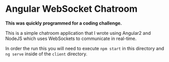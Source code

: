 # Angular WebSocket Chatroom

**This was quickly programmed for a coding challenge.**

This is a simple chatroom application that I wrote using Angular2 and NodeJS which uses WebSockets to communicate in real-time.

In order the run this you will need to execute `npm start` in this directory and `ng serve` inside of the `client` directory.
